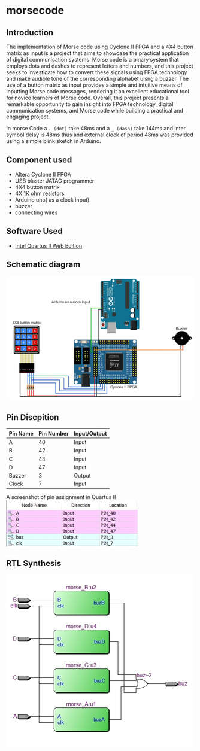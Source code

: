 # morsecode
## Introduction
The implementation of Morse code using Cyclone II FPGA and a 4X4 button matrix as input is a project that aims to showcase the practical application of digital communication systems. Morse code is a binary system that employs dots and dashes to represent letters and numbers, and this project seeks to investigate how to convert these signals using FPGA technology and make audible tone of the corresponding alphabet uisng a buzzer. The use of a button matrix as input provides a simple and intuitive means of inputting Morse code messages, rendering it an excellent educational tool for novice learners of Morse code. Overall, this project presents a remarkable opportunity to gain insight into FPGA technology, digital communication systems, and Morse code while building a practical and engaging project.

In morse Code a ```. (dot)``` take 48ms and a ```_ (dash)``` take 144ms and inter symbol delay is 48ms thus and external clock of period 48ms was provided using a simple blink sketch in Arduino.

## Component used
- Altera Cyclone II FPGA
- USB blaster JATAG programmer
- 4X4 button matrix
- 4X 1K ohm resistors
- Arduino uno( as a clock input)
- buzzer
- connecting wires

## Software Used
- [Intel Quartus II Web Edition](https://www.intel.com/content/www/us/en/software-kit/666221/intel-quartus-ii-web-edition-design-software-version-13-1-for-windows.html)

## Schematic diagram
![schematic diagram](/images/schematic.jpg?raw=true "Title") 

## Pin Discpition 

| Pin Name | Pin Number | Input/Output |
|----------|------------|--------------|
| A        | 40         | Input        |
| B        | 42         | Input        |
| C        | 44         | Input        |
| D        | 47         | Input        |
| Buzzer   | 3          | Output       |
| Clock    | 7          | Input        |



A screenshot of pin assignment in Quartus II  
![pinout](/images/pinout.jpg?raw=true "Title") 


## RTL Synthesis 


![synthesis](/images/synthesis.jpg?raw=true "Title") 


 

